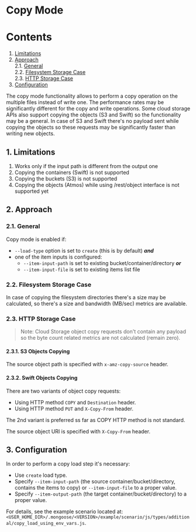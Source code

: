 # Copy Mode

# Contents

1. [Limitations](#1-limitations)<br/>
2. [Approach](#2-approach)<br/>
2.1. [General](#21-general)<br/>
2.2. [Filesystem Storage Case](#22-filesystem-storage-case)<br/>
2.3. [HTTP Storage Case](#23-http-storage-case)<br/>
3. [Configuration](#3-configuration)<br/>

The copy mode functionality allows to perform a copy operation on the multiple files instead of write one. The
performance rates may be significantly different for the copy and write operations. Some cloud storage APIs also support
copying the objects (S3 and Swift) so the functionality may be a general. In case of S3 and Swift there's no payload
sent while copying the objects so these requests may be significantly faster than writing new objects.

## 1. Limitations

1. Works only if the input path is different from the output one
2. Copying the containers (Swift) is not supported
3. Copying the buckets (S3) is not supported
4. Copying the objects (Atmos) while using /rest/object interface is not supported yet

## 2. Approach

### 2.1. General

Copy mode is enabled if:
* `--load-type` option is set to `create` (this is by default) ***and***
* one of the item inputs is configured:
    * `--item-input-path` is set to existing bucket/container/directory ***or***
    * `--item-input-file` is set to existing items list file

### 2.2. Filesystem Storage Case

In case of copying the filesystem directories there's a size may be
calculated, so there's a size and bandwidth (MB/sec) metrics
are available.

### 2.3. HTTP Storage Case

> Note:
Cloud Storage object copy requests don't contain any payload so the
byte count related metrics are not calculated (remain zero).

#### 2.3.1. S3 Objects Copying

The source object path is specified with `x-amz-copy-source` header.

#### 2.3.2. Swift Objects Copying

There are two variants of object copy requests:

* Using HTTP method `COPY` and `Destination` header.
* Using HTTP method `PUT` and `X-Copy-From` header.

The 2nd variant is preferred ss far as COPY HTTP method is not standard.

The source object URI is specified with `X-Copy-From` header.

## 3. Configuration

In order to perform a copy load step it's necessary:

* Use `create` load type.
* Specify `--item-input-path` (the source container/bucket/directory, contains the items to copy) or `--item-input-file`
  to a proper value.
* Specify `--item-output-path` (the target container/bucket/directory) to a proper value.

For details, see the example scenario located at:
`<USER_HOME_DIR>/.mongoose/<VERSION>/example/scenario/js/types/additional/copy_load_using_env_vars.js`.
